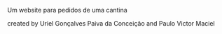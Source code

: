 Um website para pedidos de uma cantina

created by Uriel Gonçalves Paiva da Conceição and Paulo Victor Maciel
